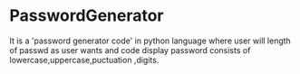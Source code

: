 # PasswordGenerator
It is a 'password generator code' in python language where user will length of passwd as user wants and code display password consists of lowercase,uppercase,puctuation ,digits.
